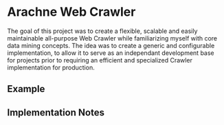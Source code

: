 # Arachne Web Crawler
The goal of this project was to create a flexible, scalable and easily maintainable all-purpose Web Crawler while familiarizing
myself with core data mining concepts. The idea was to create a generic and configurable implementation, to allow it
to serve as an independant development base for projects prior to requiring an efficient and specialized Crawler implementation 
for production.

## Example

## Implementation Notes



